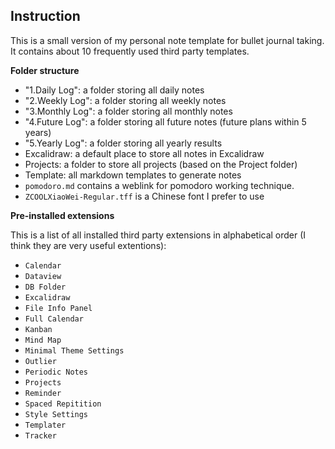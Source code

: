 ## Instruction

This is a small version of my personal note template for bullet journal taking. It contains about 10 frequently used third party templates.


**Folder structure**

- "1.Daily Log": a folder storing all daily notes
- "2.Weekly Log": a folder storing all weekly notes
- "3.Monthly Log": a folder storing all monthly notes
- "4.Future Log": a folder storing all future notes (future plans within 5 years)
- "5.Yearly Log": a folder storing all yearly results
- Excalidraw: a default place to store all notes in Excalidraw
- Projects: a folder to store all projects (based on the Project folder)
- Template: all markdown templates to generate notes
- `pomodoro.md` contains a weblink for pomodoro working technique.
- `ZCOOLXiaoWei-Regular.tff` is a Chinese font I prefer to use


**Pre-installed extensions**

This is a list of all installed third party extensions in alphabetical order (I think they are very useful extentions):
- `Calendar`
- `Dataview`
- `DB Folder`
- `Excalidraw`
- `File Info Panel`
- `Full Calendar`
- `Kanban`
- `Mind Map`
- `Minimal Theme Settings`
- `Outlier`
- `Periodic Notes`
- `Projects`
- `Reminder`
- `Spaced Repitition`
- `Style Settings`
- `Templater`
- `Tracker`


